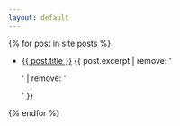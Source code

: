 ```yaml
---
layout: default
---
```


<section>
  {% for post in site.posts %}
  <ul>
    <li>
      <a href="{{ site.url }}/CGTrabalhos{{ post.url }}">{{ post.title }}</a>
      {{ post.excerpt | remove: '<p>' | remove: '</p>' }}
    </li>
  </ul>
  {% endfor %}
 </section>
  
